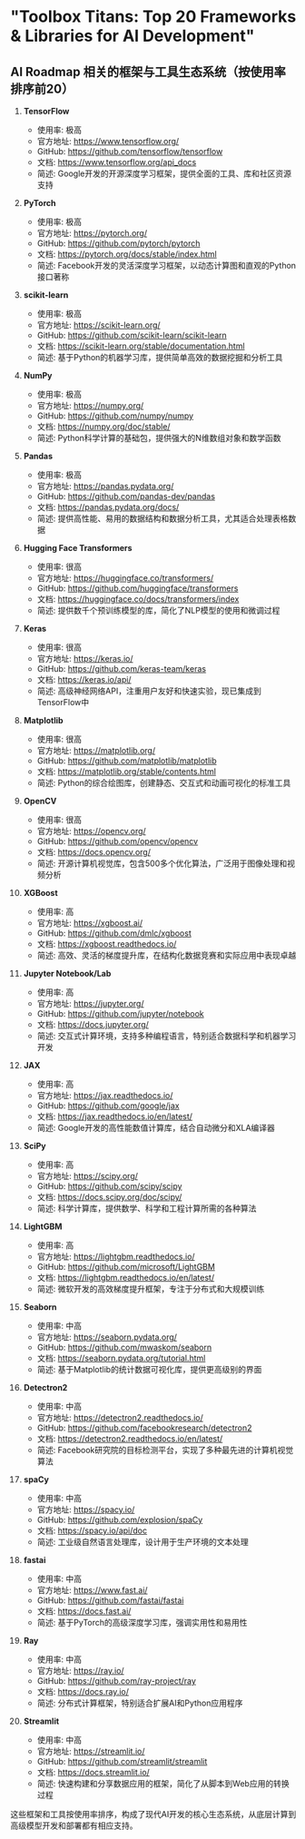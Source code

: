 # "Toolbox Titans: Top 20 Frameworks & Libraries for AI Development"

## AI Roadmap 相关的框架与工具生态系统（按使用率排序前20）

1. **TensorFlow**
   - 使用率: 极高
   - 官方地址: https://www.tensorflow.org/
   - GitHub: https://github.com/tensorflow/tensorflow
   - 文档: https://www.tensorflow.org/api_docs
   - 简述: Google开发的开源深度学习框架，提供全面的工具、库和社区资源支持

2. **PyTorch**
   - 使用率: 极高
   - 官方地址: https://pytorch.org/
   - GitHub: https://github.com/pytorch/pytorch
   - 文档: https://pytorch.org/docs/stable/index.html
   - 简述: Facebook开发的灵活深度学习框架，以动态计算图和直观的Python接口著称

3. **scikit-learn**
   - 使用率: 极高
   - 官方地址: https://scikit-learn.org/
   - GitHub: https://github.com/scikit-learn/scikit-learn
   - 文档: https://scikit-learn.org/stable/documentation.html
   - 简述: 基于Python的机器学习库，提供简单高效的数据挖掘和分析工具

4. **NumPy**
   - 使用率: 极高
   - 官方地址: https://numpy.org/
   - GitHub: https://github.com/numpy/numpy
   - 文档: https://numpy.org/doc/stable/
   - 简述: Python科学计算的基础包，提供强大的N维数组对象和数学函数

5. **Pandas**
   - 使用率: 极高
   - 官方地址: https://pandas.pydata.org/
   - GitHub: https://github.com/pandas-dev/pandas
   - 文档: https://pandas.pydata.org/docs/
   - 简述: 提供高性能、易用的数据结构和数据分析工具，尤其适合处理表格数据

6. **Hugging Face Transformers**
   - 使用率: 很高
   - 官方地址: https://huggingface.co/transformers/
   - GitHub: https://github.com/huggingface/transformers
   - 文档: https://huggingface.co/docs/transformers/index
   - 简述: 提供数千个预训练模型的库，简化了NLP模型的使用和微调过程

7. **Keras**
   - 使用率: 很高
   - 官方地址: https://keras.io/
   - GitHub: https://github.com/keras-team/keras
   - 文档: https://keras.io/api/
   - 简述: 高级神经网络API，注重用户友好和快速实验，现已集成到TensorFlow中

8. **Matplotlib**
   - 使用率: 很高
   - 官方地址: https://matplotlib.org/
   - GitHub: https://github.com/matplotlib/matplotlib
   - 文档: https://matplotlib.org/stable/contents.html
   - 简述: Python的综合绘图库，创建静态、交互式和动画可视化的标准工具

9. **OpenCV**
   - 使用率: 很高
   - 官方地址: https://opencv.org/
   - GitHub: https://github.com/opencv/opencv
   - 文档: https://docs.opencv.org/
   - 简述: 开源计算机视觉库，包含500多个优化算法，广泛用于图像处理和视频分析

10. **XGBoost**
    - 使用率: 高
    - 官方地址: https://xgboost.ai/
    - GitHub: https://github.com/dmlc/xgboost
    - 文档: https://xgboost.readthedocs.io/
    - 简述: 高效、灵活的梯度提升库，在结构化数据竞赛和实际应用中表现卓越

11. **Jupyter Notebook/Lab**
    - 使用率: 高
    - 官方地址: https://jupyter.org/
    - GitHub: https://github.com/jupyter/notebook
    - 文档: https://docs.jupyter.org/
    - 简述: 交互式计算环境，支持多种编程语言，特别适合数据科学和机器学习开发

12. **JAX**
    - 使用率: 高
    - 官方地址: https://jax.readthedocs.io/
    - GitHub: https://github.com/google/jax
    - 文档: https://jax.readthedocs.io/en/latest/
    - 简述: Google开发的高性能数值计算库，结合自动微分和XLA编译器

13. **SciPy**
    - 使用率: 高
    - 官方地址: https://scipy.org/
    - GitHub: https://github.com/scipy/scipy
    - 文档: https://docs.scipy.org/doc/scipy/
    - 简述: 科学计算库，提供数学、科学和工程计算所需的各种算法

14. **LightGBM**
    - 使用率: 高
    - 官方地址: https://lightgbm.readthedocs.io/
    - GitHub: https://github.com/microsoft/LightGBM
    - 文档: https://lightgbm.readthedocs.io/en/latest/
    - 简述: 微软开发的高效梯度提升框架，专注于分布式和大规模训练

15. **Seaborn**
    - 使用率: 中高
    - 官方地址: https://seaborn.pydata.org/
    - GitHub: https://github.com/mwaskom/seaborn
    - 文档: https://seaborn.pydata.org/tutorial.html
    - 简述: 基于Matplotlib的统计数据可视化库，提供更高级别的界面

16. **Detectron2**
    - 使用率: 中高
    - 官方地址: https://detectron2.readthedocs.io/
    - GitHub: https://github.com/facebookresearch/detectron2
    - 文档: https://detectron2.readthedocs.io/en/latest/
    - 简述: Facebook研究院的目标检测平台，实现了多种最先进的计算机视觉算法

17. **spaCy**
    - 使用率: 中高
    - 官方地址: https://spacy.io/
    - GitHub: https://github.com/explosion/spaCy
    - 文档: https://spacy.io/api/doc
    - 简述: 工业级自然语言处理库，设计用于生产环境的文本处理

18. **fastai**
    - 使用率: 中高
    - 官方地址: https://www.fast.ai/
    - GitHub: https://github.com/fastai/fastai
    - 文档: https://docs.fast.ai/
    - 简述: 基于PyTorch的高级深度学习库，强调实用性和易用性

19. **Ray**
    - 使用率: 中高
    - 官方地址: https://ray.io/
    - GitHub: https://github.com/ray-project/ray
    - 文档: https://docs.ray.io/
    - 简述: 分布式计算框架，特别适合扩展AI和Python应用程序

20. **Streamlit**
    - 使用率: 中高
    - 官方地址: https://streamlit.io/
    - GitHub: https://github.com/streamlit/streamlit
    - 文档: https://docs.streamlit.io/
    - 简述: 快速构建和分享数据应用的框架，简化了从脚本到Web应用的转换过程

这些框架和工具按使用率排序，构成了现代AI开发的核心生态系统，从底层计算到高级模型开发和部署都有相应支持。